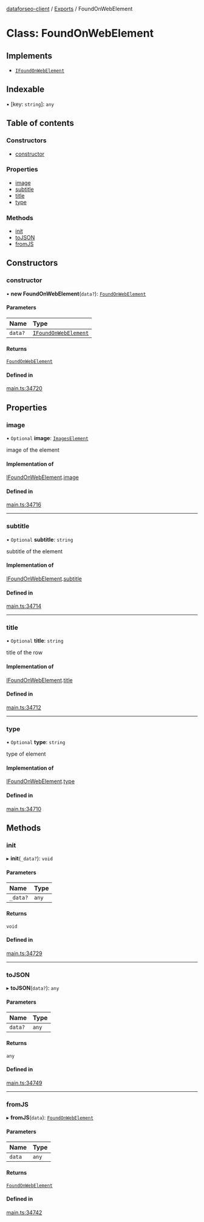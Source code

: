 [dataforseo-client](../README.md) / [Exports](../modules.md) / FoundOnWebElement

# Class: FoundOnWebElement

## Implements

- [`IFoundOnWebElement`](../interfaces/IFoundOnWebElement.md)

## Indexable

▪ [key: `string`]: `any`

## Table of contents

### Constructors

- [constructor](FoundOnWebElement.md#constructor)

### Properties

- [image](FoundOnWebElement.md#image)
- [subtitle](FoundOnWebElement.md#subtitle)
- [title](FoundOnWebElement.md#title)
- [type](FoundOnWebElement.md#type)

### Methods

- [init](FoundOnWebElement.md#init)
- [toJSON](FoundOnWebElement.md#tojson)
- [fromJS](FoundOnWebElement.md#fromjs)

## Constructors

### constructor

• **new FoundOnWebElement**(`data?`): [`FoundOnWebElement`](FoundOnWebElement.md)

#### Parameters

| Name | Type |
| :------ | :------ |
| `data?` | [`IFoundOnWebElement`](../interfaces/IFoundOnWebElement.md) |

#### Returns

[`FoundOnWebElement`](FoundOnWebElement.md)

#### Defined in

[main.ts:34720](https://github.com/dataforseo/TypeScriptClient/blob/7ca1aa4/main.ts#L34720)

## Properties

### image

• `Optional` **image**: [`ImagesElement`](ImagesElement.md)

image of the element

#### Implementation of

[IFoundOnWebElement](../interfaces/IFoundOnWebElement.md).[image](../interfaces/IFoundOnWebElement.md#image)

#### Defined in

[main.ts:34716](https://github.com/dataforseo/TypeScriptClient/blob/7ca1aa4/main.ts#L34716)

___

### subtitle

• `Optional` **subtitle**: `string`

subtitle of the element

#### Implementation of

[IFoundOnWebElement](../interfaces/IFoundOnWebElement.md).[subtitle](../interfaces/IFoundOnWebElement.md#subtitle)

#### Defined in

[main.ts:34714](https://github.com/dataforseo/TypeScriptClient/blob/7ca1aa4/main.ts#L34714)

___

### title

• `Optional` **title**: `string`

title of the row

#### Implementation of

[IFoundOnWebElement](../interfaces/IFoundOnWebElement.md).[title](../interfaces/IFoundOnWebElement.md#title)

#### Defined in

[main.ts:34712](https://github.com/dataforseo/TypeScriptClient/blob/7ca1aa4/main.ts#L34712)

___

### type

• `Optional` **type**: `string`

type of element

#### Implementation of

[IFoundOnWebElement](../interfaces/IFoundOnWebElement.md).[type](../interfaces/IFoundOnWebElement.md#type)

#### Defined in

[main.ts:34710](https://github.com/dataforseo/TypeScriptClient/blob/7ca1aa4/main.ts#L34710)

## Methods

### init

▸ **init**(`_data?`): `void`

#### Parameters

| Name | Type |
| :------ | :------ |
| `_data?` | `any` |

#### Returns

`void`

#### Defined in

[main.ts:34729](https://github.com/dataforseo/TypeScriptClient/blob/7ca1aa4/main.ts#L34729)

___

### toJSON

▸ **toJSON**(`data?`): `any`

#### Parameters

| Name | Type |
| :------ | :------ |
| `data?` | `any` |

#### Returns

`any`

#### Defined in

[main.ts:34749](https://github.com/dataforseo/TypeScriptClient/blob/7ca1aa4/main.ts#L34749)

___

### fromJS

▸ **fromJS**(`data`): [`FoundOnWebElement`](FoundOnWebElement.md)

#### Parameters

| Name | Type |
| :------ | :------ |
| `data` | `any` |

#### Returns

[`FoundOnWebElement`](FoundOnWebElement.md)

#### Defined in

[main.ts:34742](https://github.com/dataforseo/TypeScriptClient/blob/7ca1aa4/main.ts#L34742)
